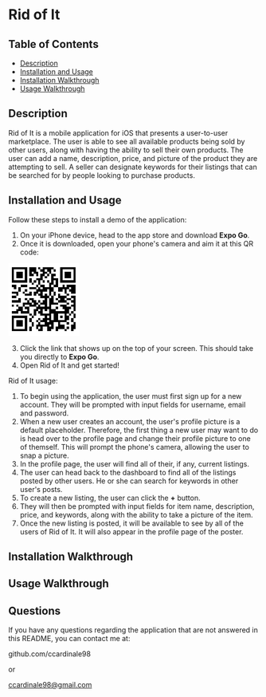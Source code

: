 # Rid of It

## Table of Contents

- [Description](#description)
- [Installation and Usage](#installation)
- [Installation Walkthrough](#walkthrough)
- [Usage Walkthrough](#walkthrough)

## Description

Rid of It is a mobile application for iOS that presents a user-to-user marketplace. The user is able to see all available products being sold by other users, along with having the ability to sell their own products. The user can add a name, description, price, and picture of the product they are attempting to sell. A seller can designate keywords for their listings that can be searched for by people looking to purchase products.

## Installation and Usage

Follow these steps to install a demo of the application:

1. On your iPhone device, head to the app store and download **Expo Go**.
2. Once it is downloaded, open your phone's camera and aim it at this QR code:

![screenshot of application](./client/assets/HQ0E0q5vsC.png)

3. Click the link that shows up on the top of your screen. This should take you directly to **Expo Go**.
4. Open Rid of It and get started!

Rid of It usage:

1. To begin using the application, the user must first sign up for a new account. They will be prompted with input fields for username, email and password.
2. When a new user creates an account, the user's profile picture is a default placeholder. Therefore, the first thing a new user may want to do is head over to the profile page and change their profile picture to one of themself. This will prompt the phone's camera, allowing the user to snap a picture.
3. In the profile page, the user will find all of their, if any, current listings.
4. The user can head back to the dashboard to find all of the listings posted by other users. He or she can search for keywords in other user's posts.
5. To create a new listing, the user can click the **+** button.
6. They will then be prompted with input fields for item name, description, price, and keywords, along with the ability to take a picture of the item.
7. Once the new listing is posted, it will be available to see by all of the users of Rid of It. It will also appear in the profile page of the poster.

## Installation Walkthrough

## Usage Walkthrough

## Questions

If you have any questions regarding the application that are not answered in this README, you can contact me at:

github.com/ccardinale98

or

ccardinale98@gmail.com
